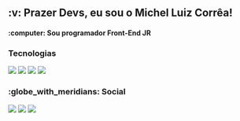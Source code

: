 <h2> :v: Prazer Devs, eu sou o Michel Luiz Corrêa!</h2>
<h4>:computer: Sou programador Front-End JR</h4>

<h3>Tecnologias</h3>

<i><img src="https://img.shields.io/badge/HTML5-E34F26?style=for-the-badge&logo=html5&logoColor=white"/></i>
<i><img src="https://img.shields.io/badge/CSS3-1572B6?style=for-the-badge&logo=css3&logoColor=white"/></i>
<i><img src="https://img.shields.io/badge/JavaScript-F7DF1E?style=for-the-badge&logo=javascript&logoColor=black"/></i>
<i><img src="https://img.shields.io/badge/React-20232A?style=for-the-badge&logo=react&logoColor=61DAFB"/></i>

<h3>:globe_with_meridians: Social</h3>

<a href="https://www.facebook.com/michel.luizcorrea" target="_blank"><i><img src="https://img.shields.io/badge/Facebook-1877F2?style=for-the-badge&logo=facebook&logoColor=white"/></i></a>
<a href="https://www.instagram.com/michel_l_correa/" target="_blank"><i><img src="https://img.shields.io/badge/Instagram-E4405F?style=for-the-badge&logo=instagram&logoColor=white"/></i></a>
<a href="https://www.linkedin.com/in/michel-luiz-corr%C3%AAa-9897b0191/" target="_blank"><i><img src="https://img.shields.io/badge/LinkedIn-0077B5?style=for-the-badge&logo=linkedin&logoColor=white"/></i></a>
